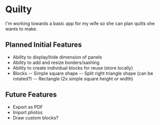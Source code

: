 # Quilty

I'm working towards a basic app for my wife so she can plan quilts she wants to make.

## Planned Initial Features
- Ability to display/hide dimension of panels
- Ability to add and resize borders/sashing
- Ability to create individual blocks for reuse (store locally)
- Blocks
-- Simple square shape
-- Split right triangle shape (can be rotated?)
-- Rectangle (2x simple square height or width)

## Future Features
- Export as PDF
- Import photos
- Draw custom blocks?
